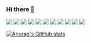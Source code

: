 ### Hi there 👋

<a href="https://www.oracle.com/legal/logos.html" target="_blank"><img src="https://img.shields.io/badge/java-007396?style=flat-square&logo=java&logoColor=white"/></a>
<a href="https://www.jetbrains.com/company/brand/" target="_blank"><img src="https://img.shields.io/badge/kotlin-0095D5?style=flat-square&logo=kotlin&logoColor=white"/></a>
<a href="https://spdx.org/licenses/MIT" target="_blank"><img src="https://img.shields.io/badge/javascript-F7DF1E?style=flat-square&logo=javascript&logoColor=white"/></a>
<img src="https://img.shields.io/badge/aws-232F3E?style=flat-square&logo=amazonaws&logoColor=white"/>
<a href="https://gradle.com/brand" target="_blank"><img src="https://img.shields.io/badge/gradle-02303A?style=flat-square&logo=gradle&logoColor=white"/></a>
<a href="https://spdx.org/licenses/CC-BY-SA-3.0" target="_blank"><img src="https://img.shields.io/badge/jenkins-D24939?style=flat-square&logo=jenkins&logoColor=white"/></a>
<img src="https://img.shields.io/badge/spring-6DB33F?style=flat-square&logo=spring&logoColor=white"/>
<img src="https://img.shields.io/badge/springboot-6DB33F?style=flat-square&logo=springboot&logoColor=white"/>
<img src="https://img.shields.io/badge/docker-2496ED?style=flat-square&logo=docker&logoColor=white"/>
<a href="https://www.oracle.com/legal/logos.html" target="_blank"><img src="https://img.shields.io/badge/oracle-F80000?style=flat-square&logo=oracle&logoColor=white"/></a>
<a href="https://www.mysql.com/about/legal/logos.html" target="_blank"><img src="https://img.shields.io/badge/mysql-4479A1?style=flat-square&logo=mysql&logoColor=white"/></a>

[![Anurag's GitHub stats](https://github-readme-stats.vercel.app/api?username=ym-seo)](https://github.com/anuraghazra/github-readme-stats)


<!--
**ym-seo/ym-seo** is a ✨ _special_ ✨ repository because its `README.md` (this file) appears on your GitHub profile.

Here are some ideas to get you started:

- 🔭 I’m currently working on ...
- 🌱 I’m currently learning ...
- 👯 I’m looking to collaborate on ...
- 🤔 I’m looking for help with ...
- 💬 Ask me about ...
- 📫 How to reach me: ...
- 😄 Pronouns: ...
- ⚡ Fun fact: ...
-->
